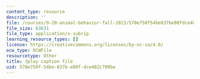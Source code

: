 ```yaml
---
content_type: resource
description: ''
file: /courses/9-20-animal-behavior-fall-2013/570e750f54be037be00fdce482c709be_472234.srt
file_size: 63631
file_type: application/x-subrip
learning_resource_types: []
license: https://creativecommons.org/licenses/by-nc-sa/4.0/
ocw_type: OCWFile
resourcetype: Other
title: 3play caption file
uid: 570e750f-54be-037b-e00f-dce482c709be
---
```

